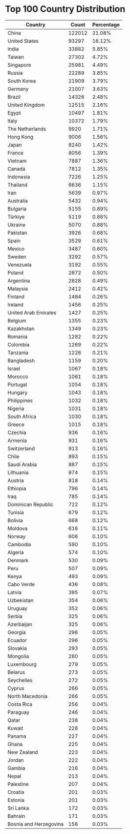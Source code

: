 # Top 100 Country Distribution
| Country | Count | Percentage |
|----|----|----|
| China | 122012 | 21.08% |
| United States | 93297 | 16.12% |
| India | 33882 | 5.85% |
| Taiwan | 27302 | 4.72% |
| Singapore | 25981 | 4.49% |
| Russia | 22289 | 3.85% |
| South Korea | 21909 | 3.79% |
| Germany | 21007 | 3.63% |
| Brazil | 14326 | 2.48% |
| United Kingdom | 12515 | 2.16% |
| Egypt | 10497 | 1.81% |
| Italy | 10372 | 1.79% |
| The Netherlands | 9920 | 1.71% |
| Hong Kong | 9006 | 1.56% |
| Japan | 8240 | 1.42% |
| France | 8056 | 1.39% |
| Vietnam | 7887 | 1.36% |
| Canada | 7812 | 1.35% |
| Indonesia | 7226 | 1.25% |
| Thailand | 6636 | 1.15% |
| Iran | 5639 | 0.97% |
| Australia | 5432 | 0.94% |
| Bulgaria | 5155 | 0.89% |
| Türkiye | 5119 | 0.88% |
| Ukraine | 5070 | 0.88% |
| Pakistan | 3926 | 0.68% |
| Spain | 3529 | 0.61% |
| Mexico | 3487 | 0.60% |
| Sweden | 3292 | 0.57% |
| Venezuela | 3192 | 0.55% |
| Poland | 2872 | 0.50% |
| Argentina | 2828 | 0.49% |
| Malaysia | 2412 | 0.42% |
| Finland | 1484 | 0.26% |
| Ireland | 1456 | 0.25% |
| United Arab Emirates | 1427 | 0.25% |
| Belgium | 1355 | 0.23% |
| Kazakhstan | 1349 | 0.23% |
| Romania | 1282 | 0.22% |
| Colombia | 1269 | 0.22% |
| Tanzania | 1226 | 0.21% |
| Bangladesh | 1159 | 0.20% |
| Israel | 1067 | 0.18% |
| Morocco | 1061 | 0.18% |
| Portugal | 1054 | 0.18% |
| Hungary | 1043 | 0.18% |
| Philippines | 1032 | 0.18% |
| Nigeria | 1031 | 0.18% |
| South Africa | 1030 | 0.18% |
| Greece | 1015 | 0.18% |
| Czechia | 936 | 0.16% |
| Armenia | 931 | 0.16% |
| Switzerland | 913 | 0.16% |
| Chile | 893 | 0.15% |
| Saudi Arabia | 887 | 0.15% |
| Lithuania | 874 | 0.15% |
| Austria | 818 | 0.14% |
| Ethiopia | 796 | 0.14% |
| Iraq | 785 | 0.14% |
| Dominican Republic | 722 | 0.12% |
| Tunisia | 679 | 0.12% |
| Bolivia | 668 | 0.12% |
| Moldova | 616 | 0.11% |
| Norway | 606 | 0.10% |
| Cambodia | 590 | 0.10% |
| Algeria | 574 | 0.10% |
| Denmark | 530 | 0.09% |
| Peru | 507 | 0.09% |
| Kenya | 493 | 0.09% |
| Cabo Verde | 436 | 0.08% |
| Latvia | 395 | 0.07% |
| Uzbekistan | 354 | 0.06% |
| Uruguay | 352 | 0.06% |
| Serbia | 325 | 0.06% |
| Azerbaijan | 325 | 0.06% |
| Georgia | 298 | 0.05% |
| Ecuador | 296 | 0.05% |
| Slovakia | 293 | 0.05% |
| Mongolia | 280 | 0.05% |
| Luxembourg | 279 | 0.05% |
| Belarus | 273 | 0.05% |
| Seychelles | 272 | 0.05% |
| Cyprus | 266 | 0.05% |
| North Macedonia | 266 | 0.05% |
| Costa Rica | 256 | 0.04% |
| Paraguay | 246 | 0.04% |
| Qatar | 238 | 0.04% |
| Kuwait | 228 | 0.04% |
| Panama | 227 | 0.04% |
| Ghana | 225 | 0.04% |
| New Zealand | 223 | 0.04% |
| Jordan | 222 | 0.04% |
| Gambia | 216 | 0.04% |
| Nepal | 213 | 0.04% |
| Palestine | 207 | 0.04% |
| Croatia | 201 | 0.03% |
| Estonia | 201 | 0.03% |
| Sri Lanka | 172 | 0.03% |
| Bahrain | 171 | 0.03% |
| Bosnia and Herzegovina | 156 | 0.03% |
